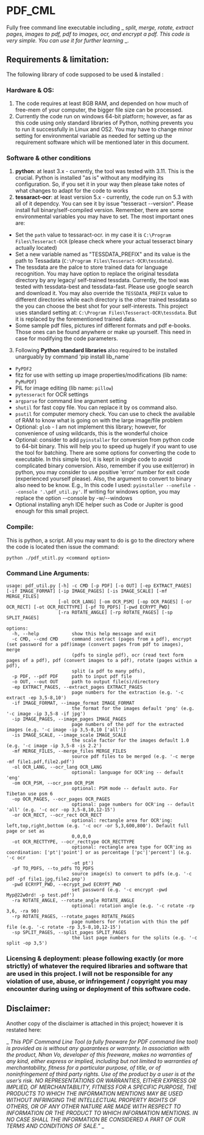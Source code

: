 # PDF_CML
Fully free command line executable including _ _split, merge, rotate, extract pages, images to pdf, pdf to images, ocr, and encrypt a pdf. This code is very simple. You can use it for further learning_ _.

## Requirements & limitation:
The following library of code supposed to be used & installed :
### Hardware & OS: 
1. The code requires at least 8GB RAM, and depended on how much of free-mem of your computer, the bigger file size can be processed.
2. Currently the code run on windows 64-bit platform; however, as far as this code using only standard libraries of Python, nothing prevents you to run it successfully in Linux and OS2. You may have to change minor setting for environmental variable as needed for setting up the requirement software which will be mentioned later in this document.
### Software & other conditions
1. **python**: at least 3.x - currently, the tool was tested with 3.11. This is the crucial. Python is installed "as is" without any modifying its configuration. So, if you set it in your way then please take notes of what changes to adapt for the code to works
2. **tessaract-ocr**: at least version 5.x - currently, the code run on 5.3 with all of it dependcy. You can see it by issue "tesseract --version". Please install full binary/self-compiled version.
Remember, there are some environmental variables you may have to set. The most important ones are:
* Set the `path` value to tessaract-ocr. in my case it is `C:\Program Files\Tesseract-OCR` (please check where your actual tesseract binary actually located)
* Set a new variable named as "TESSDATA_PREFIX" and its value is the path to Tessadata (`C:\Program Files\Tesseract-OCR\tessdata`).
* The tessdata are the palce to store trained data for language recognition. You may have option to replace the original tessdata directory by any legacy/ self-trained tessdata. Currently, the tool was tested with tessdata-best and tessdata-fast. Please use google search and download it. You may also override the `TESSDATA_PREFIX` value to different directories while each directory is the other trained tessdata so the you can choose the best shot for your self-interests. This project uses standard setting at: `C:\Program Files\Tesseract-OCR\tessdata`. But it is replaced by the forementioned trained data.
* Some sample pdf files, pictures inf different formats and pdf e-books. Those ones can be found anywhere or make up yourself. This need in case for modifying the code parameters.
3. Following **Python standard libraries** also required to be installed unarguably by command 'pip install lib_name` 
* `PyPDF2`
* fitz for use with setting up image properties/modifications (lib name: `PyMuPDF`)
* PIL for image editing (lib name: `pillow`)
* `pytesseract` for OCR settings
* `argparse` for command line argument setting
* `shutil` for fast copy file. You can replace it by os command also.
* `psutil` for computer memory check. You can use to check the available of RAM to know what is going on with the large image/file problem
* Optional: `glob` - I am not implement this library; however, for convenience of using wildcards, this is the wonderful choice
* Optional: consider to add `pyinstaller` for conversion from python code to 64-bit binary. This will help you to speed up hugely if you want to use the tool for batching. There are some options for converting the code to executable. In this simple tool, it is kept in single code to avoid complicated binary conversion. Also, remember if you use exit(error) in python, you may consider to use positive 'error' number for exit code (experienced yourself please). Also, the argument to convert to binary also need to be know. E.g., In this code I used: `pyinstaller --onefile --console '.\pdf_util.py'`. If writing for windows option, you may replace the option --console by -w/--windows
* Optional installing anyh IDE helper such as Code or Jupiter is good enough for this small project.

### Compile:
This is python, a script. All you may want to do is go to the directory where the code is located then issue the command: 

`python ./pdf_utitl.py <command option>`

### Command Line Arguments:

```
usage: pdf_util.py [-h] -c CMD [-p PDF] [-o OUT] [-ep EXTRACT_PAGES] [-if IMAGE_FORMAT] [-ip IMAGE_PAGES] [-is IMAGE_SCALE] [-mf MERGE_FILES]
                   [-ol OCR_LANG] [-om OCR_PSM] [-op OCR_PAGES] [-or OCR_RECT] [-ot OCR_RECTTYPE] [-pf TO_PDFS] [-pwd ECRYPT_PWD]
                   [-ra ROTATE_ANGLE] [-rp ROTATE_PAGES] [-sp SPLIT_PAGES]

options:
  -h, --help            show this help message and exit
  -c CMD, --cmd CMD     command :extract (pages from a pdf), encrypt (set password for a pdf)image (convert pages from pdf to images), merge       
                        (pdfs to single pdf), ocr (read text form pages of a pdf), pdf (convert images to a pdf), rotate (pages within a pdf),     
                        split (a pdf to many pdfs),
  -p PDF, --pdf PDF     path to input pdf file
  -o OUT, --out OUT     path to output file(s)/directory
  -ep EXTRACT_PAGES, --extract_pages EXTRACT_PAGES
                        page numbers for the extraction (e.g. '-c extract -ep 3,5-8,10')
  -if IMAGE_FORMAT, --image_format IMAGE_FORMAT
                        the format for the images default 'png' (e.g. '-c image -ip 3,5-8 -if jpg')
  -ip IMAGE_PAGES, --image_pages IMAGE_PAGES
                        page numbers of the pdf for the extracted images (e.g. '-c image -ip 3,5-8,10 ['all'])
  -is IMAGE_SCALE, --image_scale IMAGE_SCALE
                        the scale factor for the images default 1.0 (e.g. '-c image -ip 3,5-8 -is 2.2')
  -mf MERGE_FILES, --merge_files MERGE_FILES
                        source pdf files to be merged (e.g. '-c merge -mf file1.pdf,file2.pdf')
  -ol OCR_LANG, --ocr_lang OCR_LANG
                        optional: language for OCR'ing -- default 'eng'
  -om OCR_PSM, --ocr_psm OCR_PSM
                        optional: PSM mode -- default auto. For Tibetan use psm 6
  -op OCR_PAGES, --ocr_pages OCR_PAGES
                        optional: page numbers for OCR'ing -- default 'all' (e.g. '-c ocr -op 3,5-8,10,12-15')
  -or OCR_RECT, --ocr_rect OCR_RECT
                        optional: rectangle area for OCR'ing: left,top,right,bottom (e.g. '-c ocr -or 5,3,600,800'). Default full page or set as   
                        0,0,0,0
  -ot OCR_RECTTYPE, --ocr_recttype OCR_RECTTYPE
                        optional: rectangle area type for OCR'ing as coordination: ['pt'|'point'] or as percentage ['pc'|'percent'] (e.g. '-c ocr  
                        -ot pt')
  -pf TO_PDFS, --to_pdfs TO_PDFS
                        source image(s) to convert to pdfs (e.g. '-c pdf -pf file1.jpg,file2.pnp')
  -pwd ECRYPT_PWD, --ecrypt_pwd ECRYPT_PWD
                        set password (e.g. '-c encrypt -pwd Myp@22w0rd! -p test.pdf')
  -ra ROTATE_ANGLE, --rotate_angle ROTATE_ANGLE
                        optional: rotation angle (e.g. '-c rotate -rp 3,6, -ra 90)
  -rp ROTATE_PAGES, --rotate_pages ROTATE_PAGES
                        page numbers for rotation with thin the pdf file (e.g. '-c rotate -rp 3,5-8,10,12-15')
  -sp SPLIT_PAGES, --split_pages SPLIT_PAGES
                        the last page numbers for the splits (e.g. '-c split -op 3,5')
```

### Licensing & deployment: please following exactly (or more strictly) of whatever the required libraries and software that are used in this project. I will not be responsible for any violation of use, abuse, or infringement / copyright you may encounter during using or deployment of this software code.
 

## Disclaimer: 
Another copy of the disclaimer is attached in this project; however it is restated here:

_ _This PDF Command Line Tool (a fully freeware for PDF command line tool) is provided as is without any guarantees or warranty. In association with the product, Nhan Vo, developer of this freeware, makes no warranties of any kind, either express or implied, including but not limited to warranties of merchantability, fitness for a particular purpose, of title, or of noninfringement of third party rights. Use of the product by a user is at the user’s risk.
NO REPRESENTATIONS OR WARRANTIES, EITHER EXPRESS OR IMPLIED, OF MERCHANTABILITY, FITNESS FOR A SPECIFIC PURPOSE, THE PRODUCTS TO WHICH THE INFORMATION MENTIONS MAY BE USED WITHOUT INFRINGING THE INTELLECTUAL PROPERTY RIGHTS OF OTHERS, OR OF ANY OTHER NATURE ARE MADE WITH RESPECT TO INFORMATION OR THE PRODUCT TO WHICH INFORMATION MENTIONS. IN NO CASE SHALL THE INFORMATION BE CONSIDERED A PART OF OUR TERMS AND CONDITIONS OF SALE.”_ _

